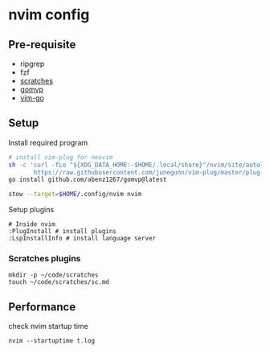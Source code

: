 # nvim config

## Pre-requisite
- ripgrep
- fzf
- [scratches]()
- [gomvp](https://github.com/abenz1267/gomvp)
- [vim-go]()

## Setup
Install required program
```sh
# install vim-plug for neovim
sh -c 'curl -fLo "${XDG_DATA_HOME:-$HOME/.local/share}"/nvim/site/autoload/plug.vim --create-dirs \
       https://raw.githubusercontent.com/junegunn/vim-plug/master/plug.vim'
go install github.com/abenz1267/gomvp@latest

stow --target=$HOME/.config/nvim nvim
```
Setup plugins
```
# Inside nvim
:PlugInstall # install plugins
:LspInstallInfo # install language server
```

### Scratches plugins
```
mkdir -p ~/code/scratches
touch ~/code/scratches/sc.md
```

## Performance
check nvim startup time
```
nvim --startuptime t.log
```
